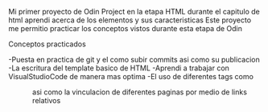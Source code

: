 Mi primer proyecto de Odin Project en la etapa HTML
durante el capitulo de html aprendi acerca de los elementos y sus caracteristicas
Este proyecto me permitio practicar los conceptos vistos durante esta etapa de Odin

Conceptos practicados

-Puesta en practica de git y el como subir commits asi como su publicacion
-La escritura del template basico de HTML
-Aprendi a trabajar con VisualStudioCode de manera mas optima
-El uso de diferentes tags como <a> <img> <ul> <ol> asi como la  vinculacion de diferentes paginas por medio de links relativos
